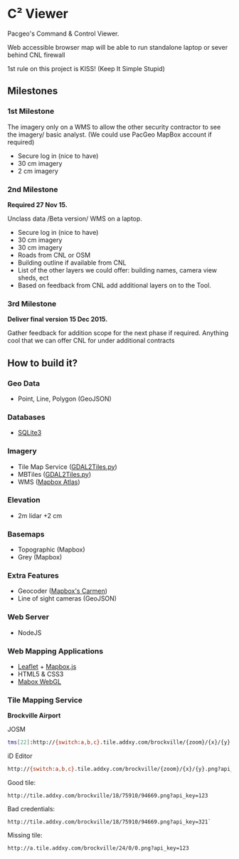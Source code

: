 C&#178; Viewer
=============

Pacgeo's Command &amp; Control Viewer.

Web accessible browser map will be able to run standalone laptop or sever behind CNL firewall

1st rule on this project is KISS! (Keep It Simple Stupid)

## Milestones

### 1st Milestone

The imagery only on a WMS to allow the other security contractor to see the imagery/ basic analyst. (We could use PacGeo MapBox account if required)

- Secure log in (nice to have)
- 30 cm imagery
- 2 cm imagery

### 2nd Milestone

**Required 27 Nov 15.**

Unclass data /Beta version/ WMS on a laptop.

- Secure log in (nice to have)
- 30 cm imagery
- 30 cm imagery
- Roads from CNL or OSM
- Building outline if available from CNL
- List of the other layers we could offer: building names, camera view sheds, ect
- Based on feedback from CNL add additional layers on to the Tool.

 
### 3rd Milestone

**Deliver final version 15 Dec 2015.**

Gather feedback for addition scope for the next phase if required. Anything cool that we can offer CNL for under additional contracts


## How to build it?

### Geo Data

- Point, Line, Polygon (GeoJSON)

### Databases

- [SQLite3](https://github.com/mapbox/node-sqlite3)

### Imagery

- Tile Map Service ([GDAL2Tiles.py](https://hub.docker.com/r/geodata/gdal/))
- MBTiles ([GDAL2Tiles.py](https://github.com/developmentseed/gdal2mb))
- WMS ([Mapbox Atlas](mapbox.com/atlas))
 
### Elevation

- 2m lidar +2 cm

### Basemaps

- Topographic (Mapbox)
- Grey (Mapbox)

### Extra Features

- Geocoder ([Mapbox's Carmen](https://github.com/mapbox/carmen))
- Line of sight cameras (GeoJSON)

### Web Server

- NodeJS

### Web Mapping Applications

- [Leaflet](http://leafletjs.com/) + [Mapbox.js](https://github.com/mapbox/mapbox.js)
- HTML5 & CSS3
- [Mabox WebGL](https://github.com/mapbox/mapbox-gl-js)

### Tile Mapping Service

**Brockville Airport**

JOSM
```bash
tms[22]:http://{switch:a,b,c}.tile.addxy.com/brockville/{zoom}/{x}/{y}.png?api_key=123
```

iD Editor
```bash
http://{switch:a,b,c}.tile.addxy.com/brockville/{zoom}/{x}/{y}.png?api_key=123
```

Good tile:
```
http://tile.addxy.com/brockville/18/75910/94669.png?api_key=123
```

Bad credentials:
```
http://tile.addxy.com/brockville/18/75910/94669.png?api_key=321`
```

Missing tile:
```
http://a.tile.addxy.com/brockville/24/0/0.png?api_key=123
```

